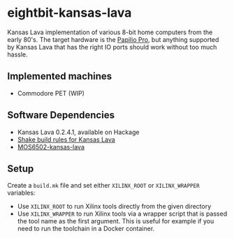 eightbit-kansas-lava
====================

Kansas Lava implementation of various 8-bit home computers from the early 80's.
The target hardware is the [Papilio Pro](http://papilio.cc/index.php?n=Papilio.PapilioPro),
but anything supported by Kansas Lava that has the right IO ports should work without
too much hassle.

Implemented machines
--------------------

 * Commodore PET (WIP)


Software Dependencies
---------------------

 * Kansas Lava 0.2.4.1, available on Hackage
 * [Shake build rules for Kansas Lava](http://github.com/gergoerdi/kansas-lava-shake)
 * [MOS6502-kansas-lava](http://github.com/gergoerdi/mos6502-kansas-lava)

Setup
-----

Create a `build.mk` file and set either `XILINX_ROOT` or `XILINX_WRAPPER`
variables:

 * Use `XILINX_ROOT` to run Xilinx tools directly from the given
   directory
 * Use `XILINX_WRAPPER` to run Xilinx tools via a wrapper script that
   is passed the tool name as the first argument. This is useful for
   example if you need to run the toolchain in a Docker container.
